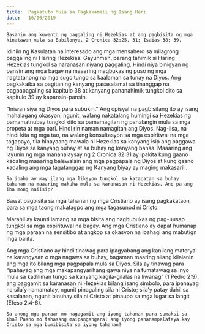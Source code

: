 ```yaml
---
title:  Pagkatuto Mula sa Pagkakamali ng Isang Hari
date:   16/06/2019
---
```


`Basahin ang kuwento ng paggaling ni Hezekias at ang pagbisita ng mga kinatawan mula sa Babilonya. 2 Cronica 32:25, 31; Isaias 38; 39.`

Idiniin ng Kasulatan na interesado ang mga mensahero sa milagrong paggaling ni Haring Hezekias. Gayunman, parang tahimik si Haring Hezekias tungkol sa naranasan niyang paggaling. Hindi niya binigyan ng pansin ang mga bagay na maaaring magbukas ng puso ng mga nagtatanong na mga sugo tungo sa kaalaman sa tunay na Diyos. Ang pagkakaiba sa pagitan ng kanyang pasasalamat sa tinanggap na pagpapagaling sa kapitulo 38 at kanyang pananahimik tungkol dito sa kapitulo 39 ay kapansin-pansin.

“Iniwan siya ng Diyos para subukin.” Ang opisyal na pagbisitang ito ay isang mahalagang okasyon; ngunit, walang nakatalang humingi sa Hezekias ng pamamatnubay tungkol dito sa pamamagitan ng panalangin mula sa mga propeta at mga pari. Hindi rin naman namagitan ang Diyos. Nag-iisa, na hindi kita ng mga tao, na walang konsultasyon sa mga espiritwal na mga tagapayo, tila hinayaang mawala ni Hezekias sa kanyang isip ang paggawa ng Diyos sa kanyang buhay at sa buhay ng kanyang bansa. Maaaring ang layunin ng mga mananalaysay ng 2 Cronica 32:31 ay ipakita kung gaano kadaling maaaring balewalain ang mga pagpapala ng Diyos at kung gaano kadaling ang mga tagatanggap ng Kanyang biyay ay maging makasarili.

`Sa ibaba ay may ilang mga liksyon tungkol sa katapatan sa buhay tahanan na maaaring makuha mula sa karanasan ni Hezekias. Ano pa ang iba mong naiisip?`

Bawat pagbisita sa mga tahanan ng mga Cristiano ay isang pagkakataon para sa mga taong makatagpo ang mga tagasunod ni Cristo.

Marahil ay kaunti lamang sa mga bisita ang nagbubukas ng pag-uusap tungkol sa mga espirituwal na bagay. Ang mga Cristiano ay dapat humanap ng mga paraan na sensitibo at angkop sa okasyon na ibahagi ang mabutign mga balita.

Ang mga Cristiano ay hindi tinawag para ipagyabang ang kanilang materyal na karangyaan o mga nagawa sa buhay, bagaman maaring nilang kilalanin ang mga ito bilang mga pagpapala mula sa Diyos. Sila ay tinawag para “ipahayag ang mga makapangyarihang gawa niya na tumatawag sa inyo mula sa kadiliman tungo sa kanyang kagila-gilalas na liwanag” (1 Pedro 2:9), ang paggamit sa karanasan ni Hezekias bilang isang simbolo, para ipahayag na sila’y namamatay, ngunit pinagaling sila ni Cristo; sila’y patay dahil sa kasalanan, ngunit binuhay sila ni Cristo at pinaupo sa mga lugar sa langit (Efeso 2:4-6).

`Sa anong mga paraan mo nagagamit ang iyong tahanan para sumaksi sa iba? Paano mo tahasang maipangangaral ang iyong pananampalataya kay Cristo sa mga bumibisita sa iyong tahanan?`